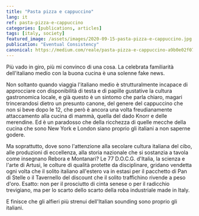 ```yaml
---
title: "Pasta pizza e cappuccino"
lang: it
ref: pasta-pizza-e-cappuccino
categories: [publications, articles]
tags: [italy, society]
featured_image: /assets/images/2020-09-15-pasta-pizza-e-cappuccino.jpg
publication: "Eventual Consistency"
canonical: https://medium.com/reale/pasta-pizza-e-cappuccino-a9b0e02f072b
---
```


Più vado in giro, più mi convinco di una cosa. La celebrata familiarità dell'italiano medio con la buona cucina è una solenne fake news.

Non soltanto quando viaggia l'italiano medio è strutturalmente incapace di approcciare con disponibilità di testa e di papille gustative la cultura gastronomica locale, e già questo è un sintomo che parla chiaro, magari trincerandosi dietro un presunto canone, del genere del cappuccino che non si beve dopo le 12, che però è ancora una volta freudianamente attaccamento alla cucina di mammà, quella del dado Knorr e delle merendine. Ed è un paradosso che della ricchezza di quelle mecche della cucina che sono New York e London siano proprio gli italiani a non saperne godere.

Ma soprattutto, dove sono l'attenzione alla secolare cultura italiana del cibo, alle produzioni di eccellenza, alla storia nazionale che si sostanzia a tavola come insegnano Rebora e Montanari? Le 77 D.O.C.G. d'Italia, la scienza e l'arte di Artusi, le colture di qualità protette da disciplinare, gridano vendetta ogni volta che il solito italiano all'estero va in estasi per il pacchetto di Pan di Stelle o il Tavernello del discount che il solito traffichino rivende a peso d'oro. Esatto: non per il prosciutto di cinta senese o per il radicchio trevigiano, ma per lo scarto dello scarto della roba industriale made in Italy.

E finisce che gli alfieri più strenui dell'Italian sounding sono proprio gli italiani.
